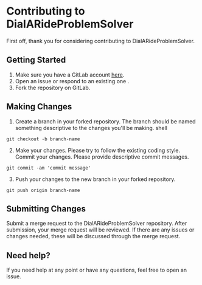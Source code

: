 # Contributing to DialARideProblemSolver
First off, thank you for considering contributing to DialARideProblemSolver. 

## Getting Started
1. Make sure you have a GitLab account [here](https://github.com/). <br>
2. Open an issue or respond to an existing one . <br>
3. Fork the repository on GitLab.

## Making Changes
1. Create a branch in your forked repository. The branch should be named something descriptive to the changes you'll be making.
shell
```{bash}
git checkout -b branch-name
```
2. Make your changes. Please try to follow the existing coding style.
Commit your changes. Please provide descriptive commit messages.
```{bash}
git commit -am 'commit message'
```
3. Push your changes to the new branch in your forked repository.
```{bash}
git push origin branch-name
```

## Submitting Changes
Submit a merge request to the DialARideProblemSolver repository.
After submission, your merge request will be reviewed. If there are any issues or changes needed, these will be discussed through the merge request.

## Need help?
If you need help at any point or have any questions, feel free to open an issue.
